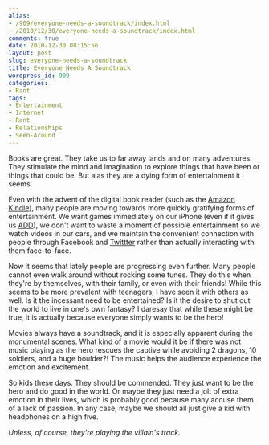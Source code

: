 ```yaml
---
alias:
- /909/everyone-needs-a-soundtrack/index.html
- /2010/12/30/everyone-needs-a-soundtrack/index.html
comments: true
date: 2010-12-30 08:15:56
layout: post
slug: everyone-needs-a-soundtrack
title: Everyone Needs A Soundtrack
wordpress_id: 909
categories:
- Rant
tags:
- Entertainment
- Internet
- Rant
- Relationships
- Seen-Around
---
```


Books are great.  They take us to far away lands and on many adventures.  They stimulate the mind and imagination to explore things that have been or things that could be.  But alas they are a dying form of entertainment it seems.  

Even with the advent of the digital book reader (such as the [Amazon Kindle](http://www.amazon.com/Kindle-Wireless-Reader-3G-Wifi-Graphite/dp/B002FQJT3Q/?tag=gtww-20)), many people are moving towards more quickly gratifying forms of entertainment.  We want games immediately on our iPhone (even if it gives us [ADD](http://www.goingthewongway.com/710/iphone-attention-deficit/)), we don't want to waste a moment of possible entertainment so we watch videos in our cars, and we maintain the convenient connection with people through Facebook and [Twittter](http://www.goingthewongway.com/83/tweedle-dee-twitter-dumb/) rather than actually interacting with them face-to-face.

Now it seems that lately people are progressing even further.  Many people cannot even walk around without rocking some tunes.  They do this when they're by themselves, with their family, or even with their friends!  While this seems to be more prevalent with teenagers, I have seen it with others as well.  Is it the incessant need to be entertained?  Is it the desire to shut out the world to live in one's own fantasy?  I daresay that while these might be true, it is actually because everyone simply wants to be the hero!  

Movies always have a soundtrack, and it is especially apparent during the monumental scenes.  What kind of a movie would it be if there was not music playing as the hero rescues the captive while avoiding 2 dragons, 10 soldiers, and a huge boulder?!  The music helps the audience experience the emotion and excitement.  

So kids these days.  They should be commended.  They just want to be the hero and do good in the world.  Or maybe they just need a jolt of extra emotion in their lives, which is probably good because many accuse them of a lack of passion.  In any case, maybe we should all just give a kid with headphones on a high five.

_Unless, of course, they're playing the villain's track._
